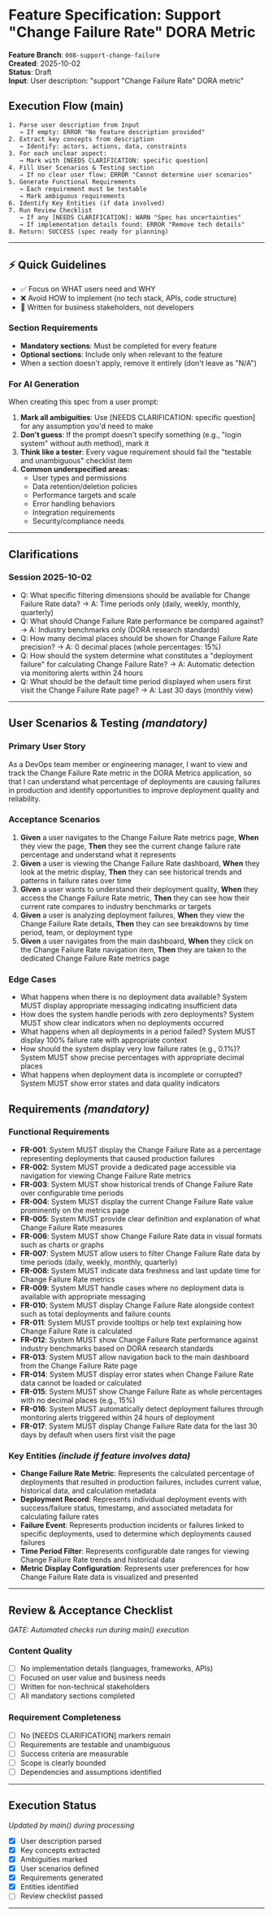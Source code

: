# Feature Specification: Support "Change Failure Rate" DORA Metric

**Feature Branch**: `008-support-change-failure`  
**Created**: 2025-10-02  
**Status**: Draft  
**Input**: User description: "support "Change Failure Rate" DORA metric"

## Execution Flow (main)

```
1. Parse user description from Input
   → If empty: ERROR "No feature description provided"
2. Extract key concepts from description
   → Identify: actors, actions, data, constraints
3. For each unclear aspect:
   → Mark with [NEEDS CLARIFICATION: specific question]
4. Fill User Scenarios & Testing section
   → If no clear user flow: ERROR "Cannot determine user scenarios"
5. Generate Functional Requirements
   → Each requirement must be testable
   → Mark ambiguous requirements
6. Identify Key Entities (if data involved)
7. Run Review Checklist
   → If any [NEEDS CLARIFICATION]: WARN "Spec has uncertainties"
   → If implementation details found: ERROR "Remove tech details"
8. Return: SUCCESS (spec ready for planning)
```

---

## ⚡ Quick Guidelines

- ✅ Focus on WHAT users need and WHY
- ❌ Avoid HOW to implement (no tech stack, APIs, code structure)
- 👥 Written for business stakeholders, not developers

### Section Requirements

- **Mandatory sections**: Must be completed for every feature
- **Optional sections**: Include only when relevant to the feature
- When a section doesn't apply, remove it entirely (don't leave as "N/A")

### For AI Generation

When creating this spec from a user prompt:

1. **Mark all ambiguities**: Use [NEEDS CLARIFICATION: specific question] for any assumption you'd need to make
2. **Don't guess**: If the prompt doesn't specify something (e.g., "login system" without auth method), mark it
3. **Think like a tester**: Every vague requirement should fail the "testable and unambiguous" checklist item
4. **Common underspecified areas**:
   - User types and permissions
   - Data retention/deletion policies
   - Performance targets and scale
   - Error handling behaviors
   - Integration requirements
   - Security/compliance needs

---

## Clarifications

### Session 2025-10-02

- Q: What specific filtering dimensions should be available for Change Failure Rate data? → A: Time periods only (daily, weekly, monthly, quarterly)
- Q: What should Change Failure Rate performance be compared against? → A: Industry benchmarks only (DORA research standards)
- Q: How many decimal places should be shown for Change Failure Rate precision? → A: 0 decimal places (whole percentages: 15%)
- Q: How should the system determine what constitutes a "deployment failure" for calculating Change Failure Rate? → A: Automatic detection via monitoring alerts within 24 hours
- Q: What should be the default time period displayed when users first visit the Change Failure Rate page? → A: Last 30 days (monthly view)

---

## User Scenarios & Testing _(mandatory)_

### Primary User Story

As a DevOps team member or engineering manager, I want to view and track the Change Failure Rate metric in the DORA Metrics application, so that I can understand what percentage of deployments are causing failures in production and identify opportunities to improve deployment quality and reliability.

### Acceptance Scenarios

1. **Given** a user navigates to the Change Failure Rate metrics page, **When** they view the page, **Then** they see the current change failure rate percentage and understand what it represents
2. **Given** a user is viewing the Change Failure Rate dashboard, **When** they look at the metric display, **Then** they can see historical trends and patterns in failure rates over time
3. **Given** a user wants to understand their deployment quality, **When** they access the Change Failure Rate metric, **Then** they can see how their current rate compares to industry benchmarks or targets
4. **Given** a user is analyzing deployment failures, **When** they view the Change Failure Rate details, **Then** they can see breakdowns by time period, team, or deployment type
5. **Given** a user navigates from the main dashboard, **When** they click on the Change Failure Rate navigation item, **Then** they are taken to the dedicated Change Failure Rate metrics page

### Edge Cases

- What happens when there is no deployment data available? System MUST display appropriate messaging indicating insufficient data
- How does the system handle periods with zero deployments? System MUST show clear indicators when no deployments occurred
- What happens when all deployments in a period failed? System MUST display 100% failure rate with appropriate context
- How should the system display very low failure rates (e.g., 0.1%)? System MUST show precise percentages with appropriate decimal places
- What happens when deployment data is incomplete or corrupted? System MUST show error states and data quality indicators

## Requirements _(mandatory)_

### Functional Requirements

- **FR-001**: System MUST display the Change Failure Rate as a percentage representing deployments that caused production failures
- **FR-002**: System MUST provide a dedicated page accessible via navigation for viewing Change Failure Rate metrics
- **FR-003**: System MUST show historical trends of Change Failure Rate over configurable time periods
- **FR-004**: System MUST display the current Change Failure Rate value prominently on the metrics page
- **FR-005**: System MUST provide clear definition and explanation of what Change Failure Rate measures
- **FR-006**: System MUST show Change Failure Rate data in visual formats such as charts or graphs
- **FR-007**: System MUST allow users to filter Change Failure Rate data by time periods (daily, weekly, monthly, quarterly)
- **FR-008**: System MUST indicate data freshness and last update time for Change Failure Rate metrics
- **FR-009**: System MUST handle cases where no deployment data is available with appropriate messaging
- **FR-010**: System MUST display Change Failure Rate alongside context such as total deployments and failure counts
- **FR-011**: System MUST provide tooltips or help text explaining how Change Failure Rate is calculated
- **FR-012**: System MUST show Change Failure Rate performance against industry benchmarks based on DORA research standards
- **FR-013**: System MUST allow navigation back to the main dashboard from the Change Failure Rate page
- **FR-014**: System MUST display error states when Change Failure Rate data cannot be loaded or calculated
- **FR-015**: System MUST show Change Failure Rate as whole percentages with no decimal places (e.g., 15%)
- **FR-016**: System MUST automatically detect deployment failures through monitoring alerts triggered within 24 hours of deployment
- **FR-017**: System MUST display Change Failure Rate data for the last 30 days by default when users first visit the page

### Key Entities _(include if feature involves data)_

- **Change Failure Rate Metric**: Represents the calculated percentage of deployments that resulted in production failures, includes current value, historical data, and calculation metadata
- **Deployment Record**: Represents individual deployment events with success/failure status, timestamp, and associated metadata for calculating failure rates
- **Failure Event**: Represents production incidents or failures linked to specific deployments, used to determine which deployments caused failures
- **Time Period Filter**: Represents configurable date ranges for viewing Change Failure Rate trends and historical data
- **Metric Display Configuration**: Represents user preferences for how Change Failure Rate data is visualized and presented

---

## Review & Acceptance Checklist

_GATE: Automated checks run during main() execution_

### Content Quality

- [ ] No implementation details (languages, frameworks, APIs)
- [ ] Focused on user value and business needs
- [ ] Written for non-technical stakeholders
- [ ] All mandatory sections completed

### Requirement Completeness

- [ ] No [NEEDS CLARIFICATION] markers remain
- [ ] Requirements are testable and unambiguous
- [ ] Success criteria are measurable
- [ ] Scope is clearly bounded
- [ ] Dependencies and assumptions identified

---

## Execution Status

_Updated by main() during processing_

- [x] User description parsed
- [x] Key concepts extracted
- [x] Ambiguities marked
- [x] User scenarios defined
- [x] Requirements generated
- [x] Entities identified
- [ ] Review checklist passed

---
